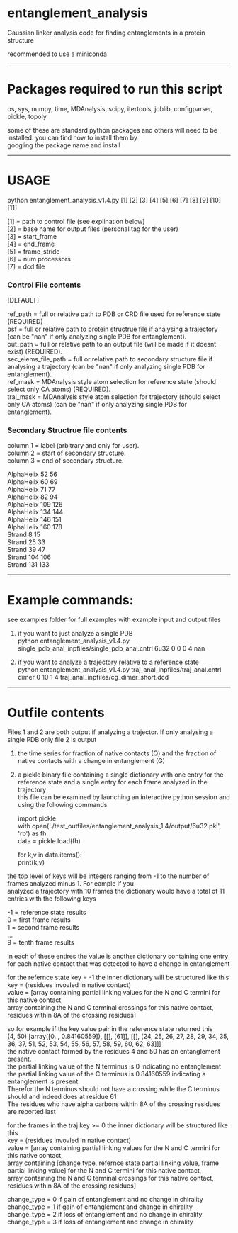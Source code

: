 # entanglement_analysis  
  
Gaussian linker analysis code for finding entanglements in a protein structure  
  
recommended to use a miniconda   

  
---
  
# Packages required to run this script  
  
os, sys, numpy, time, MDAnalysis, scipy, itertools, joblib, configparser, pickle, topoly  
  
some of these are standard python packages and others will need to be installed. you can find how to install them by   
googling the package name and install  
  
  
---
  
# USAGE  

python entanglement_analysis_v1.4.py [1] [2] [3] [4] [5] [6] [7] [8] [9] [10] [11]  
  
[1] = path to control file (see explination below)  
[2] = base name for output files (personal tag for the user)  
[3] = start_frame   
[4] = end_frame  
[5] = frame_stride  
[6] = num processors  
[7] = dcd file  
  
### Control File contents  
\[DEFAULT\]  
  
ref_path = full or relative path to PDB or CRD file used for reference state (REQUIRED)  
psf = full or relative path to protein structrue file if analysing a trajectory (can be "nan" if only analyzing single PDB for entanglement).  
out_path = full or relative path to an output file (will be made if it doesnt exist) (REQUIRED).  
sec_elems_file_path = full or relative path to secondary structure file if analysing a trajectory (can be "nan" if only analyzing single PDB for entanglement).  
ref_mask = MDAnalysis style atom selection for reference state (should select only CA atoms) (REQUIRED).  
traj_mask = MDAnalysis style atom selection for trajectory (should select only CA atoms) (can be "nan" if only analyzing single PDB for entanglement).  
  
### Secondary Structrue file contents  
column 1 = label (arbitrary and only for user).  
column 2 = start of secondary structure.  
column 3 = end of secondary structure.   
  
AlphaHelix 52 56  
AlphaHelix 60 69  
AlphaHelix 71 77  
AlphaHelix 82 94  
AlphaHelix 109 126  
AlphaHelix 134 144  
AlphaHelix 146 151  
AlphaHelix 160 178  
Strand 8 15  
Strand 25 33  
Strand 39 47  
Strand 104 106  
Strand 131 133  
  
  
---
  
# Example commands:  
  
see examples folder for full examples with example input and output files  
  
1. if you want to just analyze a single PDB   
python entanglement_analysis_v1.4.py single_pdb_anal_inpfiles/single_pdb_anal.cntrl 6u32 0 0 0 4 nan  
  
2. if you want to analyze a trajectory relative to a reference state  
python entanglement_analysis_v1.4.py traj_anal_inpfiles/traj_anal.cntrl dimer 0 10 1 4 traj_anal_inpfiles/cg_dimer_short.dcd  
  
  
---
  
# Outfile contents  
Files 1 and 2 are both output if analyzing a trajector. If only analysing a single PDB only file 2 is output  
1. the time series for fraction of native contacts (Q) and the fraction of native contacts with a change in entanglement (G)  
2. a pickle binary file containing a single dictionary with one entry for the reference state and a single entry for each frame analyzed in the trajectory  
    this file can be examined by launching an interactive python session and using the following commands  
  
    import pickle  
    with open('./test_outfiles/entanglement_analysis_1.4/output/6u32.pkl', 'rb') as fh:  
        data = pickle.load(fh)  
  
    for k,v in data.items():  
        print(k,v)  
  
  
the top level of keys will be integers ranging from -1 to the number of frames analyzed minus 1. For eample if you  
analyzed a trajectory with 10 frames the dictionary would have a total of 11 entries with the following keys  

-1 = reference state results  
0 = first frame results  
1 = second frame results  
...  
9 = tenth frame results  


in each of these entires the value is another dictionary containing one entry for each native contact that was detected to have a change in entanglement  

for the refernce state key = -1 the inner dictionary will be structured like this  
key = (residues invovled in native contact)  
value = [array containing partial linking values for the N and C termini for this native contact,  
         array containing the N and C terminal crossings for this native contact,  
         residues within 8A of the crossing residues]  

so for example if the key value pair in the reference state returned this  
(4, 50) [array([0.        , 0.84160559]), [[], [61]], [[], [24, 25, 26, 27, 28, 29, 34, 35, 36, 37, 51, 52, 53, 54, 55, 56, 57, 58, 59, 60, 62, 63]]]  
the native contact formed by the residues 4 and 50 has an entanglement present.  
the partial linking value of the N terminus is 0 indicating no entanglement  
the partial linking value of the C terminus is 0.84160559 indicating a entanglement is present  
Therefor the N terminus should not have a crossing while the C terminus should and indeed does at residue 61  
The residues who have alpha carbons within 8A of the crossing residues are reported last  


for the frames in the traj key >= 0 the inner dictionary will be structured like this  
key = (residues invovled in native contact)  
value = [array containing partial linking values for the N and C termini for this native contact,  
         array containing [change type, refernce state partial linking value, frame partial linking value] for the N and C termini for this native contact,  
         array containing the N and C terminal crossings for this native contact,  
         residues within 8A of the crossing residues]  

change_type = 0 if gain of entanglement and no change in chirality  
change_type = 1 if gain of entanglement and change in chirality  
change_type = 2 if loss of entanglement and no change in chirality  
change_type = 3 if loss of entanglement and change in chirality  
